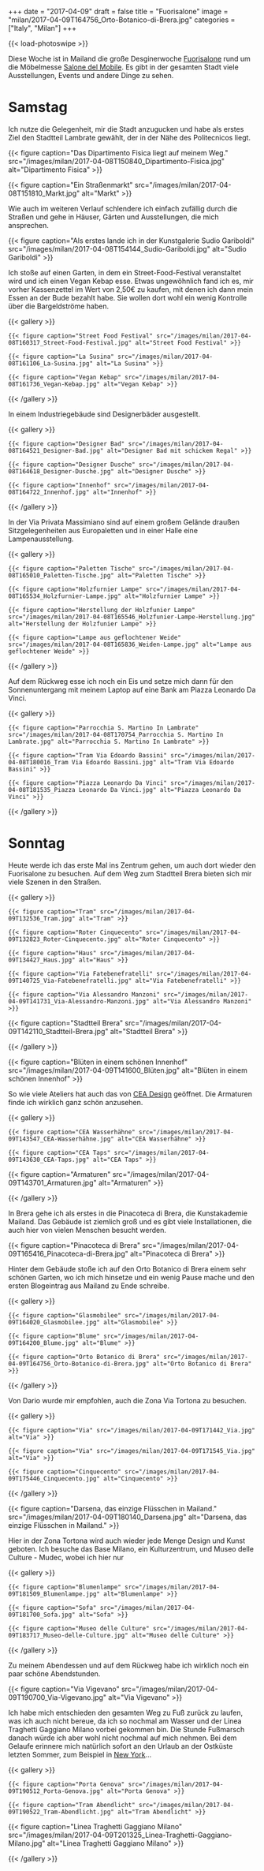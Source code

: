 +++
date = "2017-04-09"
draft = false
title = "Fuorisalone"
image = "milan/2017-04-09T164756_Orto-Botanico-di-Brera.jpg"
categories = ["Italy", "Milan"]
+++

{{< load-photoswipe >}}

Diese Woche ist in Mailand die große Desginerwoche [Fuorisalone](https://fuorisalone.it/2017/)
rund um die Möbelmesse [Salone del Mobile](https://www.salonemilano.it/).
Es gibt in der gesamten Stadt viele Ausstellungen, Events und andere Dinge zu sehen.


# Samstag

Ich nutze die Gelegenheit, mir die Stadt anzugucken
und habe als erstes Ziel den Stadtteil Lambrate gewählt,
der in der Nähe des Politecnicos liegt.

{{< figure caption="Das Dipartimento Fisica liegt auf meinem Weg." src="/images/milan/2017-04-08T150840_Dipartimento-Fisica.jpg" alt="Dipartimento Fisica" >}}

{{< figure caption="Ein Straßenmarkt" src="/images/milan/2017-04-08T151810_Markt.jpg" alt="Markt" >}}

Wie auch im weiteren Verlauf schlendere ich einfach zufällig durch die Straßen
und gehe in Häuser, Gärten und Ausstellungen, die mich ansprechen.

{{< figure caption="Als erstes lande ich in der Kunstgalerie Sudio Gariboldi" src="/images/milan/2017-04-08T154144_Sudio-Gariboldi.jpg" alt="Sudio Gariboldi" >}}

Ich stoße auf einen Garten, in dem ein Street-Food-Festival veranstaltet wird und ich einen Vegan Kebap esse.
Etwas ungewöhnlich fand ich es, mir vorher Kassenzettel im Wert von 2,50€ zu kaufen,
mit denen ich dann mein Essen an der Bude bezahlt habe.
Sie wollen dort wohl ein wenig Kontrolle über die Bargeldströme haben.

{{< gallery >}}

	{{< figure caption="Street Food Festival" src="/images/milan/2017-04-08T160317_Street-Food-Festival.jpg" alt="Street Food Festival" >}}

	{{< figure caption="La Susina" src="/images/milan/2017-04-08T161106_La-Susina.jpg" alt="La Susina" >}}

	{{< figure caption="Vegan Kebap" src="/images/milan/2017-04-08T161736_Vegan-Kebap.jpg" alt="Vegan Kebap" >}}

{{< /gallery >}}

In einem Industriegebäude sind Designerbäder ausgestellt.

{{< gallery >}}

	{{< figure caption="Designer Bad" src="/images/milan/2017-04-08T164521_Designer-Bad.jpg" alt="Designer Bad mit schickem Regal" >}}

	{{< figure caption="Designer Dusche" src="/images/milan/2017-04-08T164618_Designer-Dusche.jpg" alt="Designer Dusche" >}}

	{{< figure caption="Innenhof" src="/images/milan/2017-04-08T164722_Innenhof.jpg" alt="Innenhof" >}}

{{< /gallery >}}

In der Via Privata Massimiano sind auf einem großem Gelände draußen Sitzgelegenheiten aus Europaletten
und in einer Halle eine Lampenausstellung.

{{< gallery >}}

	{{< figure caption="Paletten Tische" src="/images/milan/2017-04-08T165010_Paletten-Tische.jpg" alt="Paletten Tische" >}}

	{{< figure caption="Holzfurnier Lampe" src="/images/milan/2017-04-08T165534_Holzfurnier-Lampe.jpg" alt="Holzfurnier Lampe" >}}

	{{< figure caption="Herstellung der Holzfunier Lampe" src="/images/milan/2017-04-08T165546_Holzfunier-Lampe-Herstellung.jpg" alt="Herstellung der Holzfunier Lampe" >}}

	{{< figure caption="Lampe aus geflochtener Weide" src="/images/milan/2017-04-08T165836_Weiden-Lampe.jpg" alt="Lampe aus geflochtener Weide" >}}

{{< /gallery >}}

Auf dem Rückweg esse ich noch ein Eis und setze mich dann für den Sonnenuntergang mit meinem Laptop auf eine Bank am Piazza Leonardo Da Vinci.

{{< gallery >}}

	{{< figure caption="Parrocchia S. Martino In Lambrate" src="/images/milan/2017-04-08T170754_Parrocchia S. Martino In Lambrate.jpg" alt="Parrocchia S. Martino In Lambrate" >}}

	{{< figure caption="Tram Via Edoardo Bassini" src="/images/milan/2017-04-08T180016_Tram Via Edoardo Bassini.jpg" alt="Tram Via Edoardo Bassini" >}}

	{{< figure caption="Piazza Leonardo Da Vinci" src="/images/milan/2017-04-08T181535_Piazza Leonardo Da Vinci.jpg" alt="Piazza Leonardo Da Vinci" >}}

{{< /gallery >}}

# Sonntag

Heute werde ich das erste Mal ins Zentrum gehen, um auch dort wieder den Fuorisalone zu besuchen.
Auf dem Weg zum Stadtteil Brera bieten sich mir viele Szenen in den Straßen.

{{< gallery >}}

	{{< figure caption="Tram" src="/images/milan/2017-04-09T132536_Tram.jpg" alt="Tram" >}}

	{{< figure caption="Roter Cinquecento" src="/images/milan/2017-04-09T132823_Roter-Cinquecento.jpg" alt="Roter Cinquecento" >}}

	{{< figure caption="Haus" src="/images/milan/2017-04-09T134427_Haus.jpg" alt="Haus" >}}

	{{< figure caption="Via Fatebenefratelli" src="/images/milan/2017-04-09T140725_Via-Fatebenefratelli.jpg" alt="Via Fatebenefratelli" >}}

	{{< figure caption="Via Alessandro Manzoni" src="/images/milan/2017-04-09T141731_Via-Alessandro-Manzoni.jpg" alt="Via Alessandro Manzoni" >}}

  {{< figure caption="Stadtteil Brera" src="/images/milan/2017-04-09T142110_Stadtteil-Brera.jpg" alt="Stadtteil Brera" >}}

{{< /gallery >}}

{{< figure caption="Blüten in einem schönen Innenhof" src="/images/milan/2017-04-09T141600_Blüten.jpg" alt="Blüten in einem schönen Innenhof" >}}

So wie viele Ateliers hat auch das von [CEA Design](http://www.ceadesign.it/en/home.html) geöffnet.
Die Armaturen finde ich wirklich ganz schön anzusehen.

{{< gallery >}}

	{{< figure caption="CEA Wasserhähne" src="/images/milan/2017-04-09T143547_CEA-Wasserhähne.jpg" alt="CEA Wasserhähne" >}}

	{{< figure caption="CEA Taps" src="/images/milan/2017-04-09T143630_CEA-Taps.jpg" alt="CEA Taps" >}}

  {{< figure caption="Armaturen" src="/images/milan/2017-04-09T143701_Armaturen.jpg" alt="Armaturen" >}}

{{< /gallery >}}

In Brera gehe ich als erstes in die Pinacoteca di Brera, die Kunstakademie Mailand.
Das Gebäude ist ziemlich groß und es gibt viele Installationen,
die auch hier von vielen Menschen besucht werden.

{{< figure caption="Pinacoteca di Brera" src="/images/milan/2017-04-09T165416_Pinacoteca-di-Brera.jpg" alt="Pinacoteca di Brera" >}}

Hinter dem Gebäude stoße ich auf den Orto Botanico di Brera einem sehr schönen Garten,
wo ich mich hinsetze und ein wenig Pause mache und den ersten Blogeintrag aus Mailand zu Ende schreibe.

{{< gallery >}}

	{{< figure caption="Glasmobilee" src="/images/milan/2017-04-09T164020_Glasmobilee.jpg" alt="Glasmobilee" >}}

	{{< figure caption="Blume" src="/images/milan/2017-04-09T164200_Blume.jpg" alt="Blume" >}}

	{{< figure caption="Orto Botanico di Brera" src="/images/milan/2017-04-09T164756_Orto-Botanico-di-Brera.jpg" alt="Orto Botanico di Brera" >}}

{{< /gallery >}}

Von Dario wurde mir empfohlen, auch die Zona Via Tortona zu besuchen.

{{< gallery >}}

	{{< figure caption="Via" src="/images/milan/2017-04-09T171442_Via.jpg" alt="Via" >}}

	{{< figure caption="Via" src="/images/milan/2017-04-09T171545_Via.jpg" alt="Via" >}}

	{{< figure caption="Cinquecento" src="/images/milan/2017-04-09T175446_Cinquecento.jpg" alt="Cinquecento" >}}


{{< /gallery >}}

{{< figure caption="Darsena, das einzige Flüsschen in Mailand." src="/images/milan/2017-04-09T180140_Darsena.jpg" alt="Darsena, das einzige Flüsschen in Mailand." >}}

Hier in der Zona Tortona wird auch wieder jede Menge Design und Kunst geboten.
Ich besuche das Base Milano, ein Kulturzentrum, und Museo delle Culture - Mudec, wobei ich hier nur


{{< gallery >}}

	{{< figure caption="Blumenlampe" src="/images/milan/2017-04-09T181509_Blumenlampe.jpg" alt="Blumenlampe" >}}

	{{< figure caption="Sofa" src="/images/milan/2017-04-09T181700_Sofa.jpg" alt="Sofa" >}}

	{{< figure caption="Museo delle Culture" src="/images/milan/2017-04-09T183717_Museo-delle-Culture.jpg" alt="Museo delle Culture" >}}

{{< /gallery >}}

Zu meinem Abendessen und auf dem Rückweg habe ich wirklich noch ein paar schöne Abendstunden.

{{< figure caption="Via Vigevano" src="/images/milan/2017-04-09T190700_Via-Vigevano.jpg" alt="Via Vigevano" >}}

Ich habe mich entschieden den gesamten Weg zu Fuß zurück zu laufen,
was ich auch nicht bereue,
da ich so nochmal am Wasser und der Linea Traghetti Gaggiano Milano vorbei gekommen bin.
Die Stunde Fußmarsch danach würde ich aber wohl nicht nochmal auf mich nehmen.
Bei dem Gelaufe erinnere mich natürlich sofort an den Urlaub an der Ostküste letzten Sommer,
zum Beispiel in [New York](/categories/new-york/)...

{{< gallery >}}

	{{< figure caption="Porta Genova" src="/images/milan/2017-04-09T190512_Porta-Genova.jpg" alt="Porta Genova" >}}

	{{< figure caption="Tram Abendlicht" src="/images/milan/2017-04-09T190522_Tram-Abendlicht.jpg" alt="Tram Abendlicht" >}}

  {{< figure caption="Linea Traghetti Gaggiano Milano" src="/images/milan/2017-04-09T201325_Linea-Traghetti-Gaggiano-Milano.jpg" alt="Linea Traghetti Gaggiano Milano" >}}

{{< /gallery >}}
